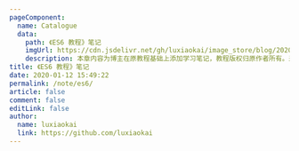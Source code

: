 ```yaml
---
pageComponent:
  name: Catalogue
  data:
    path: 《ES6 教程》笔记
    imgUrl: https://cdn.jsdelivr.net/gh/luxiaokai/image_store/blog/20200112160453.png
    description: 本章内容为博主在原教程基础上添加学习笔记，教程版权归原作者所有。来源：<a href='https://es6.ruanyifeng.com/' target='_blank'>ES6教程</a>
title: 《ES6 教程》笔记
date: 2020-01-12 15:49:22
permalink: /note/es6/
article: false
comment: false
editLink: false
author:
  name: luxiaokai
  link: https://github.com/luxiaokai
---
```


